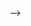 <!-- [![LinkedIn](https://img.shields.io/badge/linkedin-grey.svg?style=for-the-badge&logo=linkedin&logoColor=blue)](https://www.linkedin.com/in/rakib-ahmed19/?lipi=urn%3Ali%3Apage%3Ad_flagship3_notifications%3BEOPoUIHBQyKcaJ0ccyJrxQ%3D%3D)
[![Twitter](https://img.shields.io/badge/Twitter-grey.svg?style=for-the-badge&logo=Twitter&logoColor=skyblue)](https://twitter.com/StrawHat_19)

![HTML5](https://img.shields.io/badge/html5-%23E34F26.svg?style=for-the-badge&logo=html5&logoColor=white)
![CSS3](https://img.shields.io/badge/css3-%231572B6.svg?style=for-the-badge&logo=css3&logoColor=white)
![JavaScript](https://img.shields.io/badge/javascript-%23323330.svg?style=for-the-badge&logo=javascript&logoColor=%23F7DF1E)
![jQuery](https://img.shields.io/badge/jquery-%230769AD.svg?style=for-the-badge&logo=jquery&logoColor=white)
![NodeJS](https://img.shields.io/badge/node.js-%2343853D.svg?style=for-the-badge&logo=node.js&logoColor=white)

![NBK's GitHub stats](https://github-readme-stats.vercel.app/api?username=strawhat19&count_private=true&show_icons=true&theme=radical)

<!-- ![GitHub Streak](http://github-readme-streak-stats.herokuapp.com?user=strawhat19&theme=radical) -->

<!-- [![Top Languagess](https://github-readme-stats.vercel.app/api/top-langs/?username=strawhat19&layout=compact&theme=radical)](https://github.com/strawhat19/github-readme-stats) --> -->
